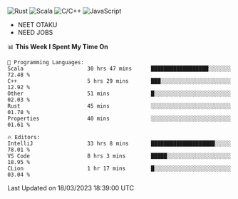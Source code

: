 ![Rust](https://img.shields.io/badge/Rust-000000?style=flat-square&logo=rust&logoColor=white)
![Scala](https://img.shields.io/badge/Scala-DC322F?style=flat-square&logo=Scala)
![C/C++](https://img.shields.io/badge/C++-00599c?style=flat-square&logo=C%2B%2B)
![JavaScript](https://img.shields.io/badge/JavaScript-323330?style=flat-square&logo=javascript&logoColor=F7DF1E)

- NEET OTAKU
- NEED JOBS

<!--START_SECTION:waka-->
📊 **This Week I Spent My Time On** 

```text
💬 Programming Languages: 
Scala                    30 hrs 47 mins      ██████████████████░░░░░░░   72.48 % 
C++                      5 hrs 29 mins       ███░░░░░░░░░░░░░░░░░░░░░░   12.92 % 
Other                    51 mins             █░░░░░░░░░░░░░░░░░░░░░░░░   02.03 % 
Rust                     45 mins             ░░░░░░░░░░░░░░░░░░░░░░░░░   01.78 % 
Properties               40 mins             ░░░░░░░░░░░░░░░░░░░░░░░░░   01.61 % 

🔥 Editors: 
IntelliJ                 33 hrs 8 mins       ████████████████████░░░░░   78.01 % 
VS Code                  8 hrs 3 mins        █████░░░░░░░░░░░░░░░░░░░░   18.95 % 
CLion                    1 hr 17 mins        █░░░░░░░░░░░░░░░░░░░░░░░░   03.04 % 
```


 Last Updated on 18/03/2023 18:39:00 UTC
<!--END_SECTION:waka-->
